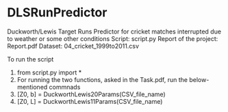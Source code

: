 # DLSRunPredictor
Duckworth/Lewis Target Runs Predictor for cricket matches interrupted due to weather or some other conditions
Script: script.py
Report of the project: Report.pdf
Dataset: 04_cricket_1999to2011.csv

To run the script
1. from script.py import *
2. For running the two functions, asked in the Task.pdf, run the below-mentioned commnads
3. [Z0, b] = DuckworthLewis20Params(CSV_file_name)
4. [Z0, L] = DuckworthLewis11Params(CSV_file_name)


